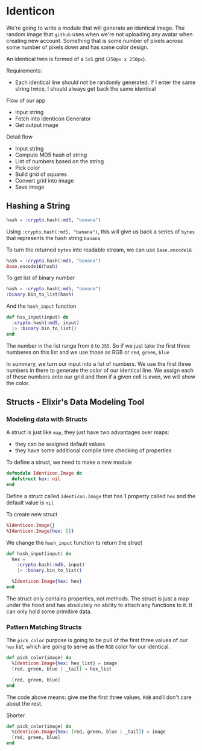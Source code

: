 # Identicon

We're going to write a module that will generate an identical image.
The random image that `github` uses when we're not uploading
any avatar when creating new account. Something that is some
number of pixels across some number of pixels down and has some
color design.

An identical twin is formed of a `5x5` grid (`250px x 250px`).

Requirements:

- Each identical line should not be randomly generated. If I
  enter the same string twice, I should always get back the
  same identical

Flow of our app

- Input string
- Fetch into Identicon Generator
- Get output image

Detail flow

- Input string
- Compute MD5 hash of string
- List of numbers based on the string
- Pick color
- Build grid of squares
- Convert grid into image
- Save image

## Hashing a String

```elixir
hash = :crypto.hash(:md5, "banana")
```

Using `:crypto.hash(:md5, "banana")`, this will give us
back a series of `bytes` that represents the hash string `banana`

To turn the returned `bytes` into readable stream, we can use
`Base.encode16`

```elixir
hash = :crypto.hash(:md5, "banana")
Base.encode16(hash)
```

To get list of binary number

```elixir
hash = :crypto.hash(:md5, "banana")
:binary.bin_to_list(hash)
```

And the `hash_input` function

```elixir
def has_input(input) do
  :crypto.hash(:md5, input)
  |> :binary.bin_to_list()
end
```

The number in the list range from `0` to `255`. So if we just take
the first three numberes on this list and we use those as RGB or
`red`, `green`, `blue`

In summary, we turn our input into a list of numbers. We use
the first three numbers in there to generate the color of our
identical line. We assign each of these numbers onto our grid
and then if a given cell is even, we will show the color.

## Structs - Elixir's Data Modeling Tool

### Modeling data with Structs

A struct is just like `map`, they just have two advantages over maps:

- they can be assigned default values
- they have some additional compile time checking of properties

To define a struct, we need to make a new module

```elixir
defmodule Identicon.Image do
  defstruct hex: nil
end
```

Define a struct called `Identicon.Image` that has 1 property
called `hex` and the default value is `nil`

To create new struct

```elixir
%Identicon.Image{}
%Identicon.Image{hex: []}
```

We change the `hash_input` function to return the struct

```elixir
def hash_input(input) do
  hex =
    :crypto.hash(:md5, input)
    |> :binary.bin_to_list()

  %Identicon.Image{hex: hex}
end
```

The struct only contains properties, not methods. The struct is
just a map under the hood and has absolutely no ability to
attach any functions to it. It can only hold some primitive data.

### Pattern Matching Structs

The `pick_color` purpose is going to be pull of the first three
values of our `hex` list, which are going to serve as the `RGB`
color for our identical.

```elixir
def pick_color(image) do
  %Identicon.Image{hex: hex_list} = image
  [red, green, blue | _tail] = hex_list

  [red, green, blue]
end
```

The code above means: give me the first three values, `RGB` and
I don't care about the rest.

Shorter

```elixir
def pick_color(image) do
  %Identicon.Image{hex: [red, green, blue | _tail]} = image
  [red, green, blue]
end
```
